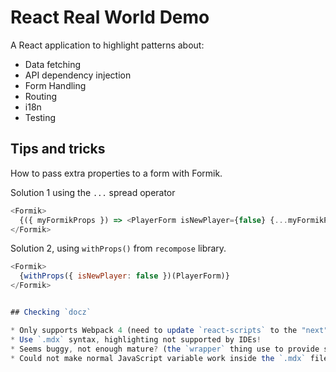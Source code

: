 # React Real World Demo

A React application to highlight patterns about:

- Data fetching
- API dependency injection
- Form Handling
- Routing
- i18n
- Testing

## Tips and tricks

How to pass extra properties to a form with Formik.

Solution 1 using the `...` spread operator

```js
<Formik>
  {({ myFormikProps }) => <PlayerForm isNewPlayer={false} {...myFormikProps} />}
</Formik>  
```

Solution 2, using `withProps()` from `recompose` library.  
```js
<Formik>
  {withProps({ isNewPlayer: false })(PlayerForm)}
</Formik>  


## Checking `docz`

* Only supports Webpack 4 (need to update `react-scripts` to the "next" version)
* Use `.mdx` syntax, highlighting not supported by IDEs!
* Seems buggy, not enough mature? (the `wrapper` thing use to provide some context breaks the navigation?)
* Could not make normal JavaScript variable work inside the `.mdx` file, to pass complex values to components
